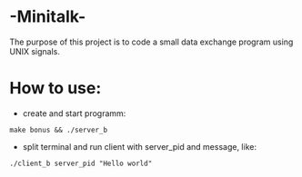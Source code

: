 # -Minitalk-

The purpose of this project is to code a small data exchange program using UNIX signals.

# How to use:
* create and start programm:
```
make bonus && ./server_b
```
* split terminal and run client with server_pid and message, like:
```
./client_b server_pid "Hello world"
```